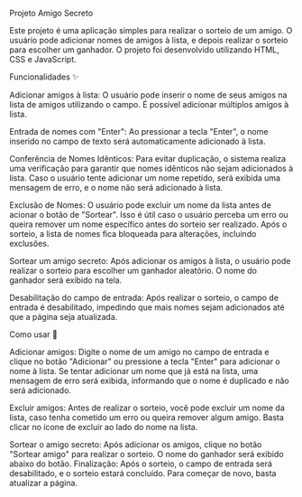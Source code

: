 Projeto Amigo Secreto

  Este projeto é uma aplicação simples para realizar o sorteio de um amigo. O usuário pode adicionar nomes de amigos à lista, e depois realizar o sorteio para escolher um ganhador. O projeto foi desenvolvido utilizando HTML, CSS e JavaScript.


Funcionalidades ✨


  Adicionar amigos à lista: O usuário pode inserir o nome de seus amigos na lista de amigos utilizando o campo. É possível adicionar múltiplos amigos à lista.
  
  Entrada de nomes com "Enter": Ao pressionar a tecla "Enter", o nome inserido no campo de texto será automaticamente adicionado à lista.
  
  Conferência de Nomes Idênticos: Para evitar duplicação, o sistema realiza uma verificação para garantir que nomes idênticos não sejam adicionados à lista. Caso o usuário tente adicionar um nome repetido, será exibida uma mensagem de erro, e o nome não será adicionado à lista.
  
  Exclusão de Nomes: O usuário pode excluir um nome da lista antes de acionar o botão de "Sortear". Isso é útil caso o usuário perceba um erro ou queira remover um nome específico antes do sorteio ser realizado. Após o sorteio, a lista de nomes fica bloqueada para alterações, incluindo exclusões.
  
  Sortear um amigo secreto: Após adicionar os amigos à lista, o usuário pode realizar o sorteio para escolher um ganhador aleatório. O nome do ganhador será exibido na tela.
  
  Desabilitação do campo de entrada: Após realizar o sorteio, o campo de entrada é desabilitado, impedindo que mais nomes sejam adicionados até que a página seja atualizada.
  

Como usar 📝


  Adicionar amigos: Digite o nome de um amigo no campo de entrada e clique no botão "Adicionar" ou pressione a tecla "Enter" para adicionar o nome à lista. Se tentar adicionar um nome que já está na lista, uma mensagem de erro será exibida, informando que o nome é duplicado e não será adicionado.
  
  Excluir amigos: Antes de realizar o sorteio, você pode excluir um nome da lista, caso tenha cometido um erro ou queira remover algum amigo. Basta clicar no ícone de excluir ao lado do nome na lista.
  
  Sortear o amigo secreto: Após adicionar os amigos, clique no botão "Sortear amigo" para realizar o sorteio. O nome do ganhador será exibido abaixo do botão.
  Finalização: Após o sorteio, o campo de entrada será desabilitado, e o sorteio estará concluído. Para começar de novo, basta atualizar a página.
